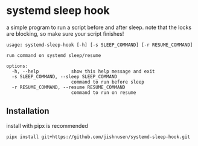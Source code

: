# systemd sleep hook

a simple program to run a script before and after sleep. note that the locks are
blocking, so make sure your script finishes!

```
usage: systemd-sleep-hook [-h] [-s SLEEP_COMMAND] [-r RESUME_COMMAND]

run command on systemd sleep/resume

options:
  -h, --help            show this help message and exit
  -s SLEEP_COMMAND, --sleep SLEEP_COMMAND
                        command to run before sleep
  -r RESUME_COMMAND, --resume RESUME_COMMAND
                        command to run on resume
```

## Installation
install with pipx is recommended
```
pipx install git+https://github.com/jishnusen/systemd-sleep-hook.git
```
